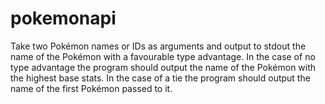# pokemonapi
Take two Pokémon names or IDs as arguments and  output to stdout the name of the Pokémon with a favourable type  advantage.   In the case of no type advantage the program should output the name of  the Pokémon with the highest base stats. In the case of a tie the  program should output the name of the first Pokémon passed to it. 
